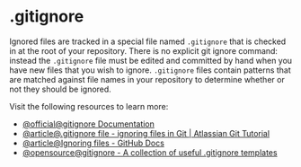 # .gitignore

Ignored files are tracked in a special file named `.gitignore` that is checked in at the root of your repository. There is no explicit git ignore command: instead the `.gitignore` file must be edited and committed by hand when you have new files that you wish to ignore. `.gitignore` files contain patterns that are matched against file names in your repository to determine whether or not they should be ignored.

Visit the following resources to learn more:

- [@official@gitignore Documentation](https://git-scm.com/docs/gitignore/en)
- [@article@.gitignore file - ignoring files in Git | Atlassian Git Tutorial](https://www.atlassian.com/git/tutorials/saving-changes/gitignore)
- [@article@Ignoring files - GitHub Docs](https://docs.github.com/en/get-started/getting-started-with-git/ignoring-files)
- [@opensource@gitignore - A collection of useful .gitignore templates](https://github.com/github/gitignore)